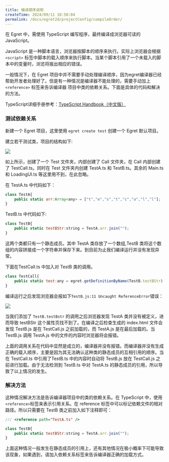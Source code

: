 ```yaml
---
title: 编译顺序说明
createTime: 2024/09/11 10:50:04
permalink: /docs/egret2d/projectConfig/compileOrder/
---
```

在 Egret 中，需使用 TypeScript 编写程序，最终编译成浏览器可读的 JavaScript。

JavaScript 是一种脚本语言，浏览器按脚本的顺序来执行。实际上浏览器会根据 `<script>` 标签中脚本的载入顺序来执行脚本。当某个脚本引用了一个未载入的脚本中的变量时，浏览将报出相应的错误。

一般情况下，在 Egret 项目中并不需要手动处理编译顺序，因为egret编译器已经帮助开发者处理好了。但是有一种情况是编译器不能处理的，需要手动加上 `<reference>` 标签来告诉编译器 项目中类的依赖关系。下面是具体的代码和解决的方法。

TypeScript详细手册参考：[TypeScript Handbook（中文版）](https://www.gitbook.com/book/zhongsp/typescript-handbook/details)

### 测试依赖关系

新建一个 Egret 项目，这里使用 `egret create test` 创建一个 Egret 默认项目。

建立若干测试类，项目的结构如下:

![](56e7b0cb40856.png)

如上所示，创建了一个 Test 文件夹，内部创建了 Call 文件夹，在 Call 内部创建了 TestCall.ts。同时在 Test 文件夹内创建 TestA.ts 和 TestB.ts。其余的 Main.ts 和 LoadingUI.ts 等这里用不到，在此忽略。

在 TestA.ts 中代码如下：

``` javascript
class TestA{
    public static arr:Array<any> = ["t","e","s","t","c","a","l","l"];
}
```

TestB.ts 中代码如下:

``` javascript
class TestB{
    public static testBStr:string = TestA.arr.join("");
}
```

这两个类都只有一个静态成员。其中 TestA 类存放了一个数组,TestB 类将这个数组的内容拼接成一个字符串并保存下来。到目前为止我们编译运行并没有发现异常。

下面在TestCall.ts 中加入对 TestB 类的调用。

``` javascript
class TestCall{
    public static test:any = egret.getDefinitionByName(TestB.testBStr);
}
```

编译运行之后发现浏览器会报如下`TestB.js:11 Uncaught ReferenceError`错误：

![](56e7b0cb4fc18.png)

当我们添加了 `TestB.testBstr` 的调用之后浏览器发现 TestA 类并没有被定义，进而导致 testBStr 这个属性页找不到了。在编译之后检查生成的 index.html 文件会发现 TestB.js 是在 TestCall.js 之前加载的，而 TestA.js 是在最后加载的。当 TestB.js 调用 TestA.js 中的文件的内容时浏览器将会报错。

上面的调用关系在代码中显然是成立的，编译器并没有报错。而编译器并没有生成正确的载入顺序，主要是因为其无法确认这种类的静态成员的互相引用的顺序。当在 TestCall.ts 中引用了TestB.ts 中的内容时自动将 TestB.js 放在 TestCall.js 之前进行加载。由于无法检测到 TestB.ts 中对 TestA.ts 的静态成员的引用，所以导致了以上情况的发生。

### 解决方法

这种情况解决方法是告诉编译器项目中的类的依赖关系。在 TypeScript 中，使用`<reference>`标签来表示引用关系。在 reference 标签中可以标记依赖文件的相对路径。所以只需要在 TestB 类之前加入如下注释即可：

``` javascript
/// <reference path="TestA.ts" />
```

``` javascript
class TestB{
    public static testBStr:string = TestA.arr.join("");
}
```

上面这种情况一般发生在静态成员的引用上，还有其他情况在极小概率下可能导致该现象，如果遇到，请加入依赖关系标签来告诉编译器正确的加载方式。
